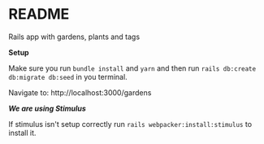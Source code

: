 # README

Rails app with gardens, plants and tags

**Setup**

Make sure you run `bundle install` and `yarn` and then run `rails db:create db:migrate db:seed` in you terminal.

Navigate to: http://localhost:3000/gardens

***We are using Stimulus***

If stimulus isn't setup correctly run `rails webpacker:install:stimulus` to install it.
